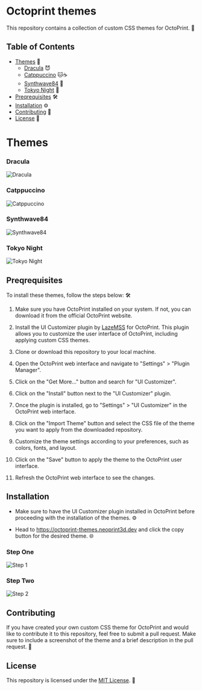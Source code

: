 # Octoprint themes

This repository contains a collection of custom CSS themes for OctoPrint. 🎨

## Table of Contents

- [Themes](#themes) 🎨
  - [Dracula](#dracula) 😈
  - [Catppuccino](#catppuccino) 🐱☕
  - [Synthwave84](#synthwave84) 🌃
  - [Tokyo Night](#tokyo-night) 🌆
- [Preqrequisites](#preqrequisites) 🛠️
- [Installation](#installation) ⚙️
- [Contributing](#contributing) 📝
- [License](#license) 📄

# Themes

### Dracula

![Dracula](/public/images/thumbs/dracula.png)

### Catppuccino

![Catppuccino](/public/images/thumbs/catppuccin.png)

### Synthwave84

![Synthwave84](/public/images/thumbs/synthwave84.png)

### Tokyo Night

![Tokyo Night](/public/images/thumbs/tokyo-night.png)

## Preqrequisites

To install these themes, follow the steps below: 🛠️

1. Make sure you have OctoPrint installed on your system. If not, you can download it from the official OctoPrint website.

2. Install the UI Customizer plugin by [LazeMSS](https://github.com/LazeMSS/OctoPrint-UI-Customizer) for OctoPrint. This plugin allows you to customize the user interface of OctoPrint, including applying custom CSS themes.

3. Clone or download this repository to your local machine.

4. Open the OctoPrint web interface and navigate to "Settings" > "Plugin Manager".

5. Click on the "Get More..." button and search for "UI Customizer".

6. Click on the "Install" button next to the "UI Customizer" plugin.

7. Once the plugin is installed, go to "Settings" > "UI Customizer" in the OctoPrint web interface.

8. Click on the "Import Theme" button and select the CSS file of the theme you want to apply from the downloaded repository.

9. Customize the theme settings according to your preferences, such as colors, fonts, and layout.

10. Click on the "Save" button to apply the theme to the OctoPrint user interface.

11. Refresh the OctoPrint web interface to see the changes.

## Installation

- Make sure to have the UI Customizer plugin installed in OctoPrint before proceeding with the installation of the themes. ⚙️

- Head to https://octoprint-themes.neoprint3d.dev and click the copy button for the desired theme. 🌐

### Step One

![Step 1](/extras/step-1.png)

### Step Two

![Step 2](/extras/step-2.png)

## Contributing

If you have created your own custom CSS theme for OctoPrint and would like to contribute it to this repository, feel free to submit a pull request. Make sure to include a screenshot of the theme and a brief description in the pull request. 📝

## License

This repository is licensed under the [MIT License](LICENSE). 📄
